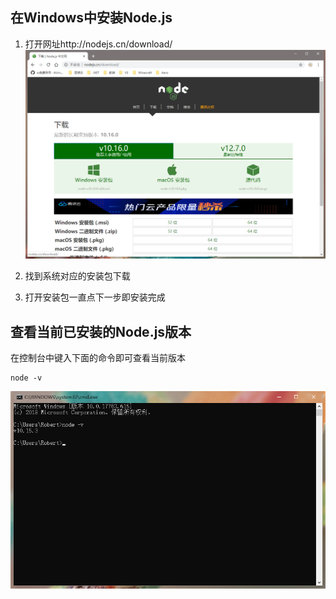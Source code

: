 ## 在Windows中安装Node.js
1. 打开网址http://nodejs.cn/download/
![](./img/2.png)

2. 找到系统对应的安装包下载

3. 打开安装包一直点下一步即安装完成

## 查看当前已安装的Node.js版本
在控制台中键入下面的命令即可查看当前版本
```
node -v
```
![](./img/1.png)